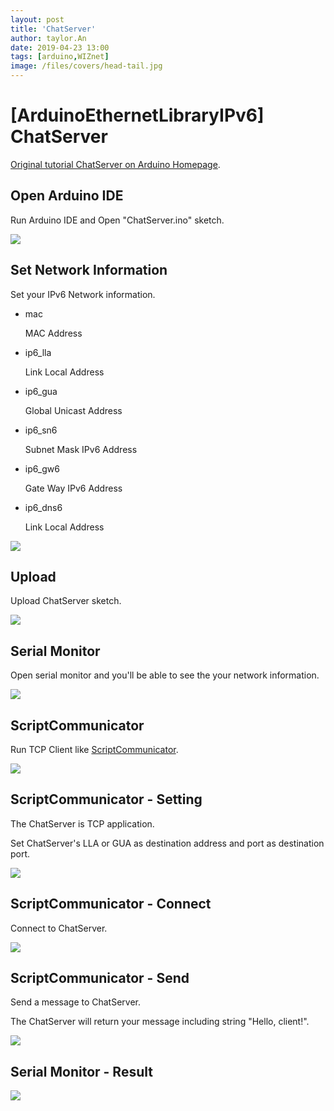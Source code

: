 ```yaml
---
layout: post
title: 'ChatServer'
author: taylor.An
date: 2019-04-23 13:00
tags: [arduino,WIZnet]
image: /files/covers/head-tail.jpg
---
```


<a id="forkme" href="https://github.com/Wiznet/Ethernet/tree/IPv6"></a>

# [ArduinoEthernetLibraryIPv6] ChatServer

[Original tutorial ChatServer on Arduino Homepage](https://www.arduino.cc/en/Tutorial/ChatServer).

## Open Arduino IDE

Run Arduino IDE and Open "ChatServer.ino" sketch.

![](https://github.com/Wiznet/Ethernet/wiki/Jpg/IPv6/ChatServer/1-IDE-Open.JPG)

## Set Network Information

Set your IPv6 Network information.

* mac

    MAC Address

* ip6_lla

    Link Local Address

* ip6_gua

    Global Unicast Address

* ip6_sn6

    Subnet Mask IPv6 Address
    
* ip6_gw6

    Gate Way IPv6 Address
    
* ip6_dns6

    Link Local Address
    
![](https://github.com/Wiznet/Ethernet/wiki/Jpg/IPv6/ChatServer/2-IDE-SetNetworkInformation.JPG)

## Upload

Upload ChatServer sketch.

![](https://github.com/Wiznet/Ethernet/wiki/Jpg/IPv6/ChatServer/3-IDE-Upload.JPG)

## Serial Monitor

Open serial monitor and you'll be able to see the your network information.

![](https://github.com/Wiznet/Ethernet/wiki/Jpg/IPv6/ChatServer/4-Serial%20Monitor.JPG)

## ScriptCommunicator

Run TCP Client like [ScriptCommunicator](https://sourceforge.net/projects/scriptcommunicator/).

![](https://github.com/Wiznet/Ethernet/wiki/Jpg/IPv6/ChatServer/5-ScriptCommunicator-Empty.JPG)

## ScriptCommunicator - Setting

The ChatServer is TCP application.

Set ChatServer's LLA or GUA as destination address and port as destination port.

![](https://github.com/Wiznet/Ethernet/wiki/Jpg/IPv6/ChatServer/6-ScriptCommunicator-Settings.JPG)

## ScriptCommunicator - Connect

Connect to ChatServer.

![](https://github.com/Wiznet/Ethernet/wiki/Jpg/IPv6/ChatServer/7-ScriptCommunicator-Connect.JPG)

## ScriptCommunicator - Send

Send a message to ChatServer.

The ChatServer will return your message including string "Hello, client!".

![](https://github.com/Wiznet/Ethernet/wiki/Jpg/IPv6/ChatServer/8-ScriptCommunicator-Send.JPG)

## Serial Monitor - Result

![](https://github.com/Wiznet/Ethernet/wiki/Jpg/IPv6/ChatServer/9-Serial%20Monitor.JPG)

